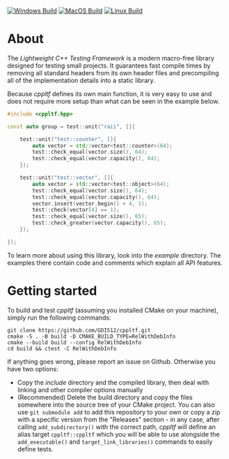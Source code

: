 [![Windows Build](https://github.com/GDI512/cppltf/actions/workflows/windows-ci.yml/badge.svg)](https://github.com/GDI512/cppltf/actions/workflows/windows-ci.yml)
[![MacOS Build](https://github.com/GDI512/cppltf/actions/workflows/macos-ci.yml/badge.svg)](https://github.com/GDI512/cppltf/actions/workflows/macos-ci.yml)
[![Linux Build](https://github.com/GDI512/cppltf/actions/workflows/linux-ci.yml/badge.svg)](https://github.com/GDI512/cppltf/actions/workflows/linux-ci.yml)
# About
The *Lightweight C++ Testing Framework* is a modern macro-free library designed
for testing small projects. It guarantees fast compile times by removing all
standard headers from its own header files and precompiling all of the
implementation details into a static library.

Because *cppltf* defines its own main function, it is very easy to use and
does not require more setup than what can be seen in the example below.

```c++
#include <cppltf.hpp>

const auto group = test::unit("raii", []{

    test::unit("test::counter", []{
        auto vector = std::vector<test::counter>(64);
        test::check_equal(vector.size(), 64);
        test::check_equal(vector.capacity(), 64);
    });

    test::unit("test::vector", []{
        auto vector = std::vector<test::object>(64);
        test::check_equal(vector.size(), 64);
        test::check_equal(vector.capacity(), 64);
        vector.insert(vector.begin() + 4, 1);
        test::check(vector[4] == 1);
        test::check_equal(vector.size(), 65);
        test::check_greater(vector.capacity(), 65);
    });

});
```

To learn more about using this library, look into the *example* directory. The
examples there contain code and comments which explain all API features.

# Getting started
To build and test *cppltf* (assuming you installed CMake on your machine),
simply run the following commands:

    git clone https://github.com/GDI512/cppltf.git
    cmake -S . -B build -D CMAKE_BUILD_TYPE=RelWithDebInfo
    cmake --build build --config RelWithDebInfo
    cd build && ctest -C RelWithDebInfo

If anything goes wrong, please report an issue on Github. Otherwise you have two
options:
* Copy the *include* directory and the compiled library, then deal with linking
  and other compiler options manually
* (Recommended) Delete the build directory and copy the files somewhere into the
  source tree of your CMake project. You can also use `git submodule add` to add
  this repository to your own or copy a zip with a specific version from the
  "Releases" section - in any case, after calling `add_subdirectory()` with the
  correct path, *cppltf* will define an alias target `cppltf::cppltf` which you
  will be able to use alongside the `add_executable()` and
  `target_link_libraries()` commands to easily define tests.
